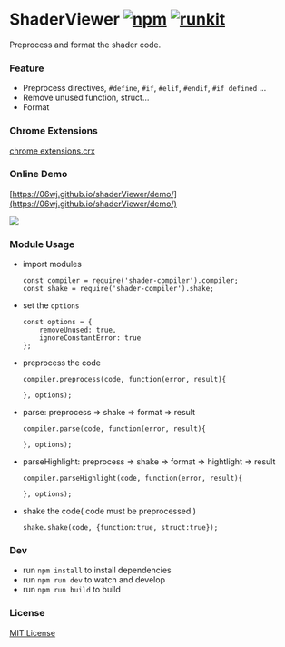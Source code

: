 # ShaderViewer [![npm][npm-image]][npm-url] [![runkit][runkit-image]][runkit-url]
Preprocess and format the shader code.

### Feature
* Preprocess directives,  ```#define```, ```#if```, ```#elif```, ```#endif```, ```#if defined``` ... 
* Remove unused function, struct...
* Format

### Chrome Extensions
[chrome extensions.crx](https://github.com/06wj/shaderViewer/blob/dev/extensions.crx?raw=true)

### Online Demo
[https://06wj.github.io/shaderViewer/demo/](https://06wj.github.io/shaderViewer/demo/)

![](https://gw.alicdn.com/tfs/TB1lkmzuL1TBuNjy0FjXXajyXXa-1170-1254.png_600x600.jpg)

### Module Usage
* import modules
  ```
  const compiler = require('shader-compiler').compiler;
  const shake = require('shader-compiler').shake;
  ```

* set the ```options```
  ```
  const options = {
      removeUnused: true,
      ignoreConstantError: true
  };
  ```

* preprocess the code
  ```
  compiler.preprocess(code, function(error, result){  

  }, options);
  ```

* parse: preprocess => shake => format => result
  ```
  compiler.parse(code, function(error, result){  

  }, options);
  ```

* parseHighlight: preprocess => shake => format => hightlight => result

  ```
  compiler.parseHighlight(code, function(error, result){
  
  }, options);
  ```

* shake the code( code must be preprocessed )
  ```
  shake.shake(code, {function:true, struct:true});
  ```

### Dev
* run `npm install` to install dependencies
* run `npm run dev` to watch and develop
* run `npm run build` to build

### License
[MIT License](http://en.wikipedia.org/wiki/MIT_License)


[npm-image]: https://img.shields.io/npm/v/shader-compiler.svg?style=flat-square
[npm-url]: https://www.npmjs.com/package/shader-compiler
[runkit-image]: https://badge.runkitcdn.com/shader-compiler.svg
[runkit-url]: https://npm.runkit.com/shader-compiler